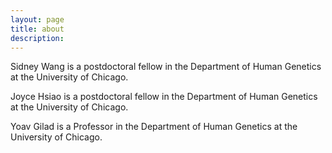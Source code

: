 ```yaml
---
layout: page
title: about
description: 
---
```


Sidney Wang is a postdoctoral fellow in the Department of Human Genetics at the University of Chicago.

Joyce Hsiao is a postdoctoral fellow in the Department of Human Genetics at the University of Chicago.

Yoav Gilad is a Professor in the Department of Human Genetics at the University of Chicago.





